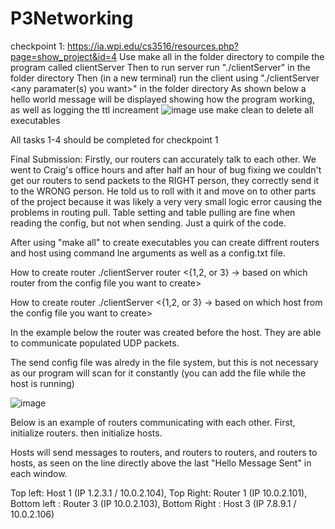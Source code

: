 # P3Networking
checkpoint 1:
https://ia.wpi.edu/cs3516/resources.php?page=show_project&id=4
Use make all in the folder directory to compile the program called clientServer
Then to run server run "./clientServer" in the folder directory
Then (in a new terminal) run the client using "./clientServer <any paramater(s) you want>" in the folder directory
As shown below a hello world message will be displayed showing how the program working, as well as logging the ttl increament
![image](https://user-images.githubusercontent.com/73619173/145138669-75ccf52a-9498-4d6b-a459-e052eb2af354.png)
use make clean to delete all executables

All tasks 1-4 should be completed for checkpoint 1


Final Submission:
Firstly, our routers can accurately talk to each other. We went to Craig's office hours and after half an hour of bug fixing we couldn't get our routers to send packets to the RIGHT person, they correctly send it to the WRONG person. He told us to roll with it and move on to other parts of the project because it was likely a very very small logic error causing the problems in routing pull. Table setting and table pulling are fine when reading the config, but not when sending. Just a quirk of the code.

After using "make all" to create executables you can create diffrent routers and host using command lne arguments as well as a config.txt file. 

How to create router ./clientServer router <{1,2, or 3} -> based on which router from the config file you want to create>

How to create router ./clientServer <anything> <{1,2, or 3} -> based on which host from the config file you want to create>
  
In the example below the router was created before the host. They are able to communicate populated UDP packets.
  
The send config file was alredy in the file system, but this is not necessary as our program will scan for it constantly (you can add the file while the host is running)
  
![image](https://user-images.githubusercontent.com/73619173/146284141-540857ee-5b23-43d5-aa75-8f03ec5294b4.png)
  
  Below is an example of routers communicating with each other. First, initialize routers. then initialize hosts. 
  
  Hosts will send messages to routers, and routers to routers, and routers to hosts, as seen on the line directly above the last "Hello Message Sent" in each window.
  
  Top left: Host 1 (IP 1.2.3.1 / 10.0.2.104), Top Right: Router 1 (IP 10.0.2.101), Bottom left : Router 3 (IP 10.0.2.103), Bottom Right : Host 3 (IP 7.8.9.1 / 10.0.2.106)

